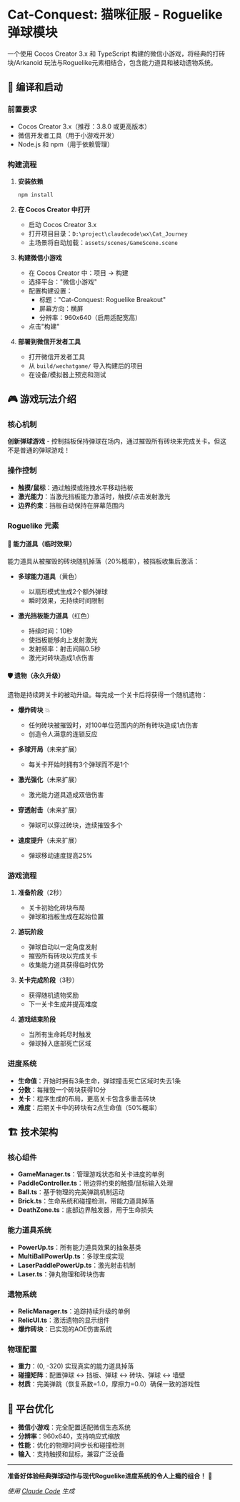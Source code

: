 # Cat-Conquest: 猫咪征服 - Roguelike 弹球模块

一个使用 Cocos Creator 3.x 和 TypeScript 构建的微信小游戏，将经典的打砖块/Arkanoid 玩法与Roguelike元素相结合，包含能力道具和被动遗物系统。

## 🚀 编译和启动

### 前置要求
- Cocos Creator 3.x（推荐：3.8.0 或更高版本）
- 微信开发者工具（用于小游戏开发）
- Node.js 和 npm（用于依赖管理）

### 构建流程

1. **安装依赖**
   ```bash
   npm install
   ```

2. **在 Cocos Creator 中打开**
   - 启动 Cocos Creator 3.x
   - 打开项目目录：`D:\project\claudecode\wx\Cat_Journey`
   - 主场景将自动加载：`assets/scenes/GameScene.scene`

3. **构建微信小游戏**
   - 在 Cocos Creator 中：项目 → 构建
   - 选择平台："微信小游戏"
   - 配置构建设置：
     - 标题："Cat-Conquest: Roguelike Breakout"
     - 屏幕方向：横屏
     - 分辨率：960x640（启用适配宽高）
   - 点击"构建"

4. **部署到微信开发者工具**
   - 打开微信开发者工具
   - 从 `build/wechatgame/` 导入构建后的项目
   - 在设备/模拟器上预览和测试

## 🎮 游戏玩法介绍

### 核心机制
**创新弹球游戏** - 控制挡板保持弹球在场内，通过摧毁所有砖块来完成关卡。但这不是普通的弹球游戏！

### 操作控制
- **触摸/鼠标**：通过触摸或拖拽水平移动挡板
- **激光能力**：当激光挡板能力激活时，触摸/点击发射激光
- **边界约束**：挡板自动保持在屏幕范围内

### Roguelike 元素

#### 🔋 能力道具（临时效果）
能力道具从被摧毁的砖块随机掉落（20%概率），被挡板收集后激活：

- **多球能力道具**（黄色）
  - 以扇形模式生成2个额外弹球
  - 瞬时效果，无持续时间限制
  
- **激光挡板能力道具**（红色）
  - 持续时间：10秒
  - 使挡板能够向上发射激光
  - 发射频率：射击间隔0.5秒
  - 激光对砖块造成1点伤害

#### 🛡️ 遗物（永久升级）
遗物是持续跨关卡的被动升级。每完成一个关卡后将获得一个随机遗物：

- **爆炸砖块** 💥
  - 任何砖块被摧毁时，对100单位范围内的所有砖块造成1点伤害
  - 创造令人满意的连锁反应

- **多球开局**（未来扩展）
  - 每关卡开始时拥有3个弹球而不是1个

- **激光强化**（未来扩展）  
  - 激光能力道具造成双倍伤害

- **穿透射击**（未来扩展）
  - 弹球可以穿过砖块，连续摧毁多个

- **速度提升**（未来扩展）
  - 弹球移动速度提高25%

### 游戏流程
1. **准备阶段**（2秒）
   - 关卡初始化砖块布局
   - 弹球和挡板生成在起始位置

2. **游玩阶段**
   - 弹球自动以一定角度发射
   - 摧毁所有砖块以完成关卡
   - 收集能力道具获得临时优势

3. **关卡完成阶段**（3秒）
   - 获得随机遗物奖励
   - 下一关卡生成并提高难度

4. **游戏结束阶段**
   - 当所有生命耗尽时触发
   - 弹球掉入底部死亡区域

### 进度系统
- **生命值**：开始时拥有3条生命，弹球撞击死亡区域时失去1条
- **分数**：每摧毁一个砖块获得10分
- **关卡**：程序生成的布局，更高关卡包含多重击砖块
- **难度**：后期关卡中的砖块有2点生命值（50%概率）

## 🏗️ 技术架构

### 核心组件
- **GameManager.ts**：管理游戏状态和关卡进度的单例
- **PaddleController.ts**：带边界约束的触摸/鼠标输入处理  
- **Ball.ts**：基于物理的完美弹跳机制运动
- **Brick.ts**：生命系统和碰撞检测，带能力道具掉落
- **DeathZone.ts**：底部边界触发器，用于生命损失

### 能力道具系统
- **PowerUp.ts**：所有能力道具效果的抽象基类
- **MultiBallPowerUp.ts**：多球生成实现
- **LaserPaddlePowerUp.ts**：激光射击机制
- **Laser.ts**：弹丸物理和砖块伤害

### 遗物系统  
- **RelicManager.ts**：追踪持续升级的单例
- **RelicUI.ts**：激活遗物的显示组件
- **爆炸砖块**：已实现的AOE伤害系统

### 物理配置
- **重力**：(0, -320) 实现真实的能力道具掉落
- **碰撞矩阵**：配置弹球 ↔ 挡板、弹球 ↔ 砖块、弹球 ↔ 墙壁
- **材质**：完美弹跳（恢复系数=1.0，摩擦力=0.0）确保一致的游戏性

## 📱 平台优化
- **微信小游戏**：完全配置适配微信生态系统
- **分辨率**：960x640，支持响应式缩放
- **性能**：优化的物理时间步长和碰撞检测
- **输入**：支持触摸和鼠标，兼容广泛设备

---

**准备好体验经典弹球动作与现代Roguelike进度系统的令人上瘾的组合！** 🎯

*使用 [Claude Code](https://claude.ai/code) 生成*